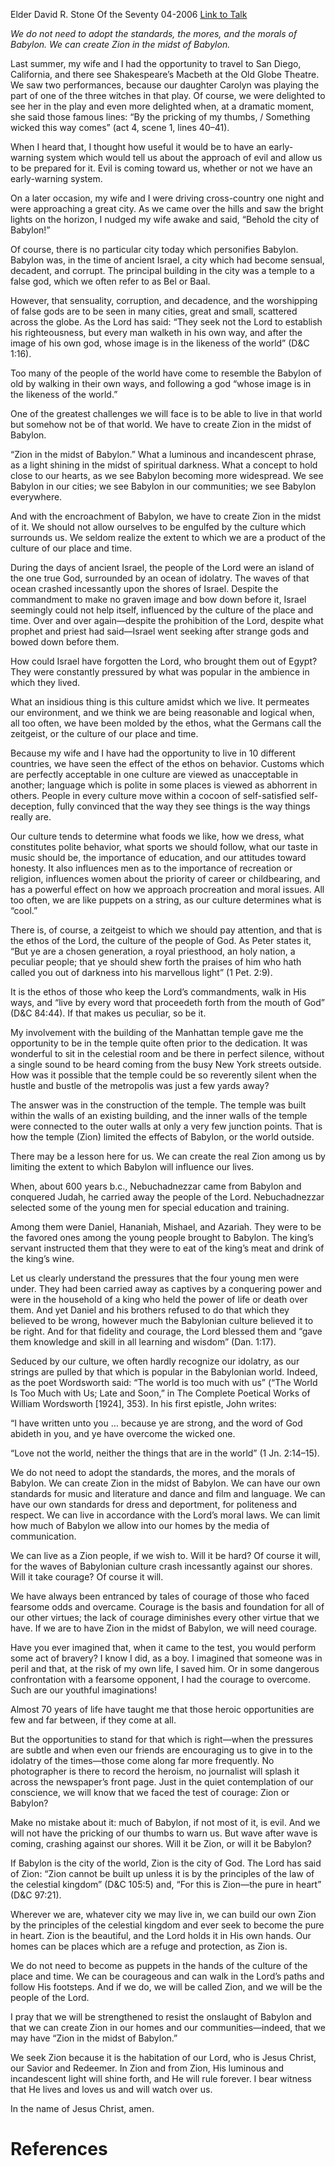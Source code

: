 Elder David R. Stone
Of the Seventy
04-2006
[Link to Talk](https://www.churchofjesuschrist.org/study/general-conference/2006/04/zion-in-the-midst-of-babylon?lang=eng)

_We do not need to adopt the standards, the mores, and the morals of Babylon. We can create Zion in the midst of Babylon._

Last summer, my wife and I had the opportunity to travel to San Diego, California, and there see Shakespeare’s Macbeth at the Old Globe Theatre. We saw two performances, because our daughter Carolyn was playing the part of one of the three witches in that play. Of course, we were delighted to see her in the play and even more delighted when, at a dramatic moment, she said those famous lines: “By the pricking of my thumbs, / Something wicked this way comes” (act 4, scene 1, lines 40–41).

When I heard that, I thought how useful it would be to have an early-warning system which would tell us about the approach of evil and allow us to be prepared for it. Evil is coming toward us, whether or not we have an early-warning system.

On a later occasion, my wife and I were driving cross-country one night and were approaching a great city. As we came over the hills and saw the bright lights on the horizon, I nudged my wife awake and said, “Behold the city of Babylon!”

Of course, there is no particular city today which personifies Babylon. Babylon was, in the time of ancient Israel, a city which had become sensual, decadent, and corrupt. The principal building in the city was a temple to a false god, which we often refer to as Bel or Baal.

However, that sensuality, corruption, and decadence, and the worshipping of false gods are to be seen in many cities, great and small, scattered across the globe. As the Lord has said: “They seek not the Lord to establish his righteousness, but every man walketh in his own way, and after the image of his own god, whose image is in the likeness of the world” (D&C 1:16).

Too many of the people of the world have come to resemble the Babylon of old by walking in their own ways, and following a god “whose image is in the likeness of the world.”

One of the greatest challenges we will face is to be able to live in that world but somehow not be of that world. We have to create Zion in the midst of Babylon.

“Zion in the midst of Babylon.” What a luminous and incandescent phrase, as a light shining in the midst of spiritual darkness. What a concept to hold close to our hearts, as we see Babylon becoming more widespread. We see Babylon in our cities; we see Babylon in our communities; we see Babylon everywhere.

And with the encroachment of Babylon, we have to create Zion in the midst of it. We should not allow ourselves to be engulfed by the culture which surrounds us. We seldom realize the extent to which we are a product of the culture of our place and time.

During the days of ancient Israel, the people of the Lord were an island of the one true God, surrounded by an ocean of idolatry. The waves of that ocean crashed incessantly upon the shores of Israel. Despite the commandment to make no graven image and bow down before it, Israel seemingly could not help itself, influenced by the culture of the place and time. Over and over again—despite the prohibition of the Lord, despite what prophet and priest had said—Israel went seeking after strange gods and bowed down before them.

How could Israel have forgotten the Lord, who brought them out of Egypt? They were constantly pressured by what was popular in the ambience in which they lived.

What an insidious thing is this culture amidst which we live. It permeates our environment, and we think we are being reasonable and logical when, all too often, we have been molded by the ethos, what the Germans call the zeitgeist, or the culture of our place and time.

Because my wife and I have had the opportunity to live in 10 different countries, we have seen the effect of the ethos on behavior. Customs which are perfectly acceptable in one culture are viewed as unacceptable in another; language which is polite in some places is viewed as abhorrent in others. People in every culture move within a cocoon of self-satisfied self-deception, fully convinced that the way they see things is the way things really are.

Our culture tends to determine what foods we like, how we dress, what constitutes polite behavior, what sports we should follow, what our taste in music should be, the importance of education, and our attitudes toward honesty. It also influences men as to the importance of recreation or religion, influences women about the priority of career or childbearing, and has a powerful effect on how we approach procreation and moral issues. All too often, we are like puppets on a string, as our culture determines what is “cool.”



There is, of course, a zeitgeist to which we should pay attention, and that is the ethos of the Lord, the culture of the people of God. As Peter states it, “But ye are a chosen generation, a royal priesthood, an holy nation, a peculiar people; that ye should shew forth the praises of him who hath called you out of darkness into his marvellous light” (1 Pet. 2:9).

It is the ethos of those who keep the Lord’s commandments, walk in His ways, and “live by every word that proceedeth forth from the mouth of God” (D&C 84:44). If that makes us peculiar, so be it.

My involvement with the building of the Manhattan temple gave me the opportunity to be in the temple quite often prior to the dedication. It was wonderful to sit in the celestial room and be there in perfect silence, without a single sound to be heard coming from the busy New York streets outside. How was it possible that the temple could be so reverently silent when the hustle and bustle of the metropolis was just a few yards away?

The answer was in the construction of the temple. The temple was built within the walls of an existing building, and the inner walls of the temple were connected to the outer walls at only a very few junction points. That is how the temple (Zion) limited the effects of Babylon, or the world outside.

There may be a lesson here for us. We can create the real Zion among us by limiting the extent to which Babylon will influence our lives.

When, about 600 years b.c., Nebuchadnezzar came from Babylon and conquered Judah, he carried away the people of the Lord. Nebuchadnezzar selected some of the young men for special education and training.

Among them were Daniel, Hananiah, Mishael, and Azariah. They were to be the favored ones among the young people brought to Babylon. The king’s servant instructed them that they were to eat of the king’s meat and drink of the king’s wine.

Let us clearly understand the pressures that the four young men were under. They had been carried away as captives by a conquering power and were in the household of a king who held the power of life or death over them. And yet Daniel and his brothers refused to do that which they believed to be wrong, however much the Babylonian culture believed it to be right. And for that fidelity and courage, the Lord blessed them and “gave them knowledge and skill in all learning and wisdom” (Dan. 1:17).

Seduced by our culture, we often hardly recognize our idolatry, as our strings are pulled by that which is popular in the Babylonian world. Indeed, as the poet Wordsworth said: “The world is too much with us” (“The World Is Too Much with Us; Late and Soon,” in The Complete Poetical Works of William Wordsworth [1924], 353). In his first epistle, John writes:

“I have written unto you … because ye are strong, and the word of God abideth in you, and ye have overcome the wicked one.

“Love not the world, neither the things that are in the world” (1 Jn. 2:14–15).

We do not need to adopt the standards, the mores, and the morals of Babylon. We can create Zion in the midst of Babylon. We can have our own standards for music and literature and dance and film and language. We can have our own standards for dress and deportment, for politeness and respect. We can live in accordance with the Lord’s moral laws. We can limit how much of Babylon we allow into our homes by the media of communication.

We can live as a Zion people, if we wish to. Will it be hard? Of course it will, for the waves of Babylonian culture crash incessantly against our shores. Will it take courage? Of course it will.

We have always been entranced by tales of courage of those who faced fearsome odds and overcame. Courage is the basis and foundation for all of our other virtues; the lack of courage diminishes every other virtue that we have. If we are to have Zion in the midst of Babylon, we will need courage.

Have you ever imagined that, when it came to the test, you would perform some act of bravery? I know I did, as a boy. I imagined that someone was in peril and that, at the risk of my own life, I saved him. Or in some dangerous confrontation with a fearsome opponent, I had the courage to overcome. Such are our youthful imaginations!

Almost 70 years of life have taught me that those heroic opportunities are few and far between, if they come at all.

But the opportunities to stand for that which is right—when the pressures are subtle and when even our friends are encouraging us to give in to the idolatry of the times—those come along far more frequently. No photographer is there to record the heroism, no journalist will splash it across the newspaper’s front page. Just in the quiet contemplation of our conscience, we will know that we faced the test of courage: Zion or Babylon?

Make no mistake about it: much of Babylon, if not most of it, is evil. And we will not have the pricking of our thumbs to warn us. But wave after wave is coming, crashing against our shores. Will it be Zion, or will it be Babylon?

If Babylon is the city of the world, Zion is the city of God. The Lord has said of Zion: “Zion cannot be built up unless it is by the principles of the law of the celestial kingdom” (D&C 105:5) and, “For this is Zion—the pure in heart” (D&C 97:21).

Wherever we are, whatever city we may live in, we can build our own Zion by the principles of the celestial kingdom and ever seek to become the pure in heart. Zion is the beautiful, and the Lord holds it in His own hands. Our homes can be places which are a refuge and protection, as Zion is.

We do not need to become as puppets in the hands of the culture of the place and time. We can be courageous and can walk in the Lord’s paths and follow His footsteps. And if we do, we will be called Zion, and we will be the people of the Lord.

I pray that we will be strengthened to resist the onslaught of Babylon and that we can create Zion in our homes and our communities—indeed, that we may have “Zion in the midst of Babylon.”

We seek Zion because it is the habitation of our Lord, who is Jesus Christ, our Savior and Redeemer. In Zion and from Zion, His luminous and incandescent light will shine forth, and He will rule forever. I bear witness that He lives and loves us and will watch over us.

In the name of Jesus Christ, amen.

# References

